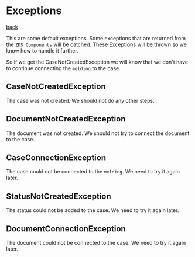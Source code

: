 # Exceptions

[back](./index.md)

This are some default exceptions. Some exceptions that are returned from the `ZDS Components` will
be catched. These Exceptions will be thrown so we know how to handle it further.

So if we get the CaseNotCreatedException we will know that we don't have to continue connecting the
`melding` to the case.


## CaseNotCreatedException
The case was not created. We should not do any other steps.

## DocumentNotCreatedException
The document was not created. We should not try to connect the document to the case.

## CaseConnectionException
The case could not be connected to the `melding`. We need to try it again later.

## StatusNotCreatedException
The status could not be added to the case. We need to try it again later.

## DocumentConnectionException
The document could not be connected to the case. We need to try it again later.
